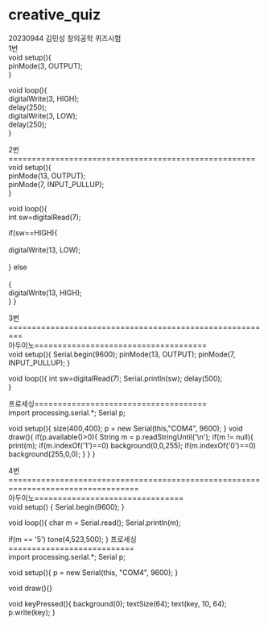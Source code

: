 # creative_quiz
20230944 김민성 창의공학 퀴즈시험<br/>
1번<br/>
void setup(){<br/>
  pinMode(3, OUTPUT);<br/>
}

void loop(){<br/>
  digitalWrite(3, HIGH);<br/>
  delay(250);<br/>
  digitalWrite(3, LOW);<br/>
  delay(250);<br/>
}

2번=====================================================<br/>
void setup(){<br/>
  pinMode(13, OUTPUT);<br/>
  pinMode(7, INPUT_PULLUP);<br/>
}

void loop(){<br/>
  int sw=digitalRead(7);    <br/>

  if(sw==HIGH){<br/>           
    digitalWrite(13, LOW);<br/>     
  }
  else<br/>       
  {<br/>
    digitalWrite(13, HIGH);<br/>
  }
}

3번=========================================================<br/>
아두이노=====================================<br/>
void setup(){
  Serial.begin(9600);
  pinMode(13, OUTPUT);
  pinMode(7, INPUT_PULLUP);
}

void loop(){
  int sw=digitalRead(7);
  Serial.println(sw);
  delay(500);    
}

프로세싱=====================================<br/>
import processing.serial.*;
Serial p;

void setup(){
  size(400,400);
  p = new Serial(this,"COM4", 9600);
}
void draw(){
  if(p.available()>0){
    String m = p.readStringUntil('\n');
    if(m != null){
       print(m);
       if(m.indexOf('1')==0) background(0,0,255);
       if(m.indexOf('0')==0) background(255,0,0);
    }
  }
}

4번==================================================================================<br/>
아두이노================================<br/>
void setup() {
  Serial.begin(9600);
}

void loop(){
  char m = Serial.read();
    Serial.println(m);

  if(m == '5') tone(4,523,500);
}
프로세싱===========================<br/>
import processing.serial.*;
Serial p;

void setup(){
  p = new Serial(this, "COM4", 9600);
}

void draw(){}

void keyPressed(){
  background(0);
  textSize(64);
  text(key, 10, 64);
  p.write(key);
}
